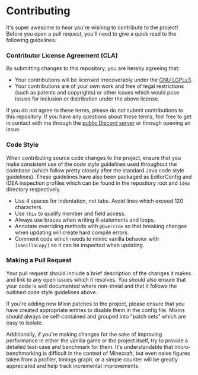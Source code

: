 # Contributing

It's super awesome to hear you're wishing to contribute to the project! Before you open a pull request, you'll need to
give a quick read to the following guidelines.

### Contributor License Agreement (CLA)

By submitting changes to this repository, you are hereby agreeing that:

- Your contributions will be licensed irrecoverably under the [GNU LGPLv3](https://www.gnu.org/licenses/lgpl-3.0.html).
- Your contributions are of your own work and free of legal restrictions (such as patents and copyrights) or other
issues which would pose issues for inclusion or distribution under the above license.

If you do not agree to these terms, please do not submit contributions to this repository. If you have any questions
about these terms, feel free to get in contact with me through the [public Discord server](https://jellysquid.me/discord) or
through opening an issue.

### Code Style

When contributing source code changes to the project, ensure that you make consistent use of the code style guidelines
used throughout the codebase (which follow pretty closely after the standard Java code style guidelines). These guidelines
have also been packaged as EditorConfig and IDEA inspection profiles which can be found in the repository root and `idea`
directory respectively.

- Use 4 spaces for indentation, not tabs. Avoid lines which exceed 120 characters.
- Use `this` to qualify member and field access.
- Always use braces when writing if-statements and loops.
- Annotate overriding methods with `@Override` so that breaking changes when updating will create hard compile errors.
- Comment code which needs to mimic vanilla behavior with `[VanillaCopy]` so it can be inspected when updating.

### Making a Pull Request

Your pull request should include a brief description of the changes it makes and link to any open issues which it
resolves. You should also ensure that your code is well documented where non-trivial and that it follows the
outlined code style guidelines above.

If you're adding new Mixin patches to the project, please ensure that you have created appropriate entries to disable
them in the config file. Mixins should always be self-contained and grouped into "patch sets" which are easy to isolate.

Additionally, if you're making changes for the sake of improving performance in either the vanilla game or the project
itself, try to provide a detailed test-case and benchmark for them. It's understandable that micro-benchmarking is
difficult in the context of Minecraft, but even naive figures taken from a profiler, timings graph, or a simple counter
will be greatly appreciated and help track incremental improvements. 
